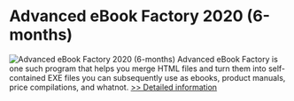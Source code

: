 # Advanced eBook Factory 2020 (6-months)
![Advanced eBook Factory 2020 (6-months)](https://mycommerce.akamaized.net/api/pimages/P300997666/BIG/300997666.PNG)
Advanced eBook Factory is one such program that helps you merge HTML files and turn them into self-contained EXE files you can subsequently use as ebooks, product manuals, price compilations, and whatnot.
[>> Detailed information](https://secure.shareit.com/shareit/product.html?productid=300997666&affiliateid=200057808)
